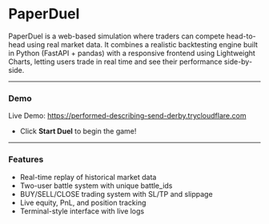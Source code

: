 # PaperDuel
PaperDuel is a web-based simulation where traders can compete head-to-head using real market data.
It combines a realistic backtesting engine built in Python (FastAPI + pandas) with a responsive frontend using Lightweight Charts, letting users trade in real time and see their performance side-by-side.

---

### Demo
Live Demo: https://performed-describing-send-derby.trycloudflare.com
- Click **Start Duel** to begin the game!

---

### Features
- Real-time replay of historical market data
- Two-user battle system with unique battle_ids
- BUY/SELL/CLOSE trading system with SL/TP and slippage
- Live equity, PnL, and position tracking
- Terminal-style interface with live logs
